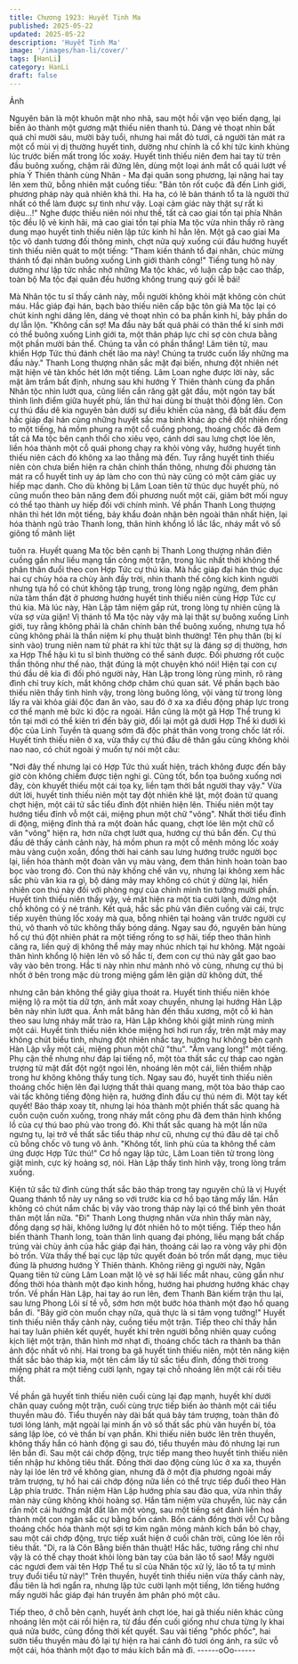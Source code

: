 ```yaml
---
title: Chương 1923: Huyết Tinh Ma
published: 2025-05-22
updated: 2025-05-22
description: 'Huyết Tinh Ma'
image: '/images/han-li/cover/'
tags: [HanLi]
category: HanLi
draft: false
---
```


Ảnh

Nguyên bản là một khuôn mặt nho nhã, sau một hồi vặn vẹo biến
dạng, lại biến ảo thành một gương mặt thiếu niên thanh tú.
Dáng vẻ thoạt nhìn bất quá chỉ mười sáu, mười bảy tuổi, nhưng
hai mắt đỏ tươi, cả người tản mát ra một cổ mùi vị dị thường
huyết tinh, dường như chính là cổ khí tức kinh khủng lúc trước
biến mất trong lốc xoáy.
Huyết tinh thiếu niên đem hai tay từ trên đầu buông xuống, chậm
rãi đứng lên, dùng một loại ánh mắt cổ quái lướt về phía Ỷ Thiên
thành cùng Nhân - Ma đại quân song phương, lại nâng hai tay lên
xem thử, bỗng nhiên mặt cuồng tiếu:
"Bản tôn rốt cuộc đã đến Linh giới, phương pháp này quả nhiên
khả thi. Ha ha, có lẽ bản thánh tổ ta là người thứ nhất có thể làm
được sự tình như vậy. Loại cảm giác này thật sự rất kì diệu…!"
Nghe được thiếu niên nói như thế, tất cả cao giai tồn tại phía
Nhân tộc đều lộ vẻ kinh hãi, mà cao giai tồn tại phía Ma tộc vừa
nhìn thấy rõ ràng dung mạo huyết tinh thiếu niên lập tức kinh hỉ
hẳn lên.
Một gã cao giai Ma tộc vô danh tương đối thông minh, chợt nửa
quỳ xuống cúi đầu hướng huyết tinh thiếu niên quát to một tiếng:
"Tham kiến thánh tổ đại nhân, chúc mừng thánh tổ đại nhân
buông xuống Linh giới thành công!"
Tiếng tung hô này dường như lập tức nhắc nhở những Ma tộc
khác, vô luận cấp bậc cao thấp, toàn bộ Ma tộc đại quân đều
hướng không trung quỳ gối lễ bái!

Mà Nhân tộc tu sĩ thấy cảnh này, mỗi người không khỏi mặt
không còn chút máu.
Hắc giáp đại hán, bạch bào thiếu niên cấp bậc tôn giả Ma tộc lại
có chút kinh nghi dâng lên, dáng vẻ thoạt nhìn có ba phần kinh hỉ,
bảy phần do dự lẫn lộn.
"Không cần sợ! Ma đầu này bất quá phải có thân thể kí sinh mới
có thể buông xuống Linh giới ta, một thân pháp lực chỉ sợ còn
chưa bằng một phần mười bản thể. Chúng ta vẫn có phần thắng!
Lâm tiên tử, mau khiển Hợp Tức thú đánh chết lão ma này!
Chúng ta trước cuốn lấy những ma đầu này."
Thanh Long thượng nhân sắc mặt đại biến, nhưng đột nhiên nét
mặt hiện vẻ tàn khốc hét lớn một tiếng.
Lâm Loan nghe được lời này, sắc mặt âm trầm bất định, nhưng
sau khi hướng Ỷ Thiên thành cùng đa phần Nhân tộc nhìn lướt
qua, cũng liền cắn răng gật gật đầu, một ngón tay bất thình lình
điểm giữa huyết phù, lần thứ hai dùng bí thuật thôi động lên.
Con cự thú đầu dê kia nguyên bản dưới sự điều khiển của nàng,
đã bắt đầu đem hắc giáp đại hán cùng những huyết sắc ma binh
khác áp chế đột nhiên rống to một tiếng, há mồm phung ra một cổ
cuồng phong, thoáng chốc đã đem tất cả Ma tộc bên cạnh thổi
cho xiêu vẹo, cánh dơi sau lưng chợt lóe lên, liền hóa thành một
cỗ quái phong chạy ra khỏi vòng vây, hướng huyết tinh thiếu niên
cách đó không xa lao thẳng mà đến.
Tuy rắng huyết tinh thiếu niên còn chưa biển hiện ra chân chính
thần thông, nhưng đối phương tản mát ra cổ huyết tinh uy áp làm
cho con thú này cũng có một cảm giác uy hiếp mạc danh. Cho dù
không bị Lâm Loan tiên tử thúc dục huyết phù, nó cũng muốn
theo bản năng đem đối phương nuốt một cái, giảm bớt mối nguy
có thể tạo thành uy hiếp đối với chính mình.
Về phần Thanh Long thượng nhân thì hét lớn một tiếng, bảy khẩu
đoản nhận bên ngoài thân nhất hiện, lại hóa thành ngũ trảo Thanh
long, thân hình khổng lồ lắc lắc, nháy mắt vô số giông tố mãnh liệt

tuôn ra.
Huyết quang Ma tộc bên cạnh bị Thanh Long thượng nhân điên
cuồng gần như liều mạng tấn công một trận, trong lúc nhất thời
không thể phân thân đuổi theo con Hợp Tức cự thú kia.
Mà hắc giáp đại hán thúc dục hai cự chùy hóa ra chùy ảnh đầy
trời, nhìn thanh thế công kích kinh người nhưng tựa hồ có chút
không tập trung, trong lòng ngập ngừng, đem phân nửa tâm thần
đặt ở phương hướng huyết tinh thiếu niên cùng Hợp Tức cự thú
kia.
Mà lúc này, Hàn Lập tâm niệm gấp rút, trong lòng tự nhiên cũng là
vừa sợ vừa giận!
Vị thánh tổ Ma tộc này vậy mà lại thật sự buông xuống Linh giới,
tuy rằng không phải là chân chính bản thể buông xuống, nhưng
tựa hồ cũng không phải là thần niệm kí phụ thuật bình thường!
Tên phụ thân (bị kí sinh vào) trung niên nam tử phát ra khí tức
thật sự là đáng sợ dị thường, hơn xa Hợp Thể hậu kì tu sĩ bình
thường có thể sánh được. Đối phương rốt cuộc thần thông như
thế nào, thật đúng là một chuyện khó nói!
Hiện tại con cự thú đầu dê kia đi đối phó người này, Hàn Lập
trong lòng rùng mình, rõ ràng đình chỉ truy kích, mắt không chớp
chăm chú quan sát.
Về phần bạch bào thiếu niên thấy tình hình vậy, trong lòng buông
lỏng, vội vàng từ trong lòng lấy ra vài khỏa giải độc đan ăn vào,
sau đó ở xa xa điều động pháp lực trong cơ thể mạnh mẽ bức kì
độc ra ngoài.
Hắn cũng là một gã Hợp Thể trung kì tồn tại mới có thể kiên trì
đến bây giờ, đổi lại một gã dưới Hợp Thể kì dưới kì độc của Linh
Tuyền tà quang sớm đã độc phát thân vong trong chốc lát rồi.
Huyết tinh thiếu niên ở xa, vừa thầy cự thú đầu dê thân gấu cũng
không khỏi nao nao, có chút ngoài ý muốn tự nói một câu:

"Nơi đây thế nhưng lại có Hợp Tức thú xuất hiện, trách không
được đến bây giờ còn không chiếm được tiện nghi gì. Cũng tốt,
bổn tọa buông xuống nơi đây, còn khuyết thiếu một cái tọa kỵ, liền
tạm thời bắt người thay vậy."
Vừa dứt lời, huyết tinh thiếu niên một tay đột nhiên khẽ lật, một
đoàn tử quang chợt hiện, một cái tử sắc tiểu đỉnh đột nhiên hiện
lên. Thiếu niên một tay hướng tiểu đỉnh vỗ một cái, miệng phun
một chữ "võng".
Nhất thời tiểu đỉnh di động, miệng đỉnh thả ra một đoàn hắc
quang, chợt lóe lên một chữ cổ văn "võng" hiện ra, hơn nữa chợt
lướt qua, hướng cự thú bắn đến.
Cự thú đầu dê thấy cảnh cảnh này, há mồm phun ra một cỗ mênh
mông lốc xoáy màu vàng cuộn xoắn, đồng thời hai cánh sau lưng
hướng trước người bọc lại, liền hóa thành một đoàn vân vụ màu
vàng, đem thân hình hoàn toàn bao bọc vào trong đó.
Con thú này khống chế vân vụ, nhưng lại không xem hắc sắc phù
văn kia ra gì, bộ dáng mảy may không có chút ý dừng lại, hiển
nhiên con thú này đối với phòng ngự của chính mình tin tưởng
mười phần.
Huyết tinh thiếu niên thấy vậy, vẻ mặt hiện ra một tia cười lạnh,
đứng một chỗ không có ý né tránh.
Kết quả, hắc sắc phù văn điên cuồng vài cái, trực tiếp xuyên
thủng lốc xoáy mà qua, bỗng nhiên tại hoàng vân trước người cự
thú, vô thanh vô tức không thấy bóng dáng.
Ngay sau đó, nguyên bản hùng hổ cự thú đột nhiên phát ra một
tiếng rống to sợ hãi, tiếp theo thân hình căng ra, liền quỷ dị không
thể mảy may nhúc nhích tại hư không.
Mặt ngoài thân hình khổng lộ hiện lên vô số hắc tí, đem con cự
thú này gắt gao bao vây vào bên trong.
Hắc ti này nhìn như mảnh nhỏ vô cùng, nhưng cự thú bị nhốt ở
bên trong mặc dù trong miệng gầm lên giận dữ không dứt, thế

nhưng căn bản không thể giãy giụa thoát ra.
Huyết tinh thiếu niên khóe miệng lộ ra một tia dữ tợn, ánh mắt
xoay chuyển, nhưng lại hướng Hàn Lập bên này nhìn lướt qua.
Ánh mắt băng hàn đến thấu xương, một cỗ kì hàn theo sau lưng
nháy mắt trào ra, Hàn Lập không khỏi giật mình rùng mình một
cái.
Huyết tinh thiếu niên khóe miệng hơi hơi run rẩy, trên mặt mảy
may không chút biểu tình, nhưng đột nhiên nhấc tay, hướng hư
không bên cạnh Hàn Lập vẫy một cái, miệng phun một chữ "thu".
"Ầm vang long!" một tiếng.
Phụ cận thế nhưng như đáp lại tiếng nổ, một tòa thất sắc cự tháp
cao ngàn trượng từ mặt đất đột ngột ngoi lên, nhoáng lên một cái,
liền thiểm nhập trong hư không không thấy tung tích.
Ngay sau đó, huyết tinh thiếu niên thoáng chốc hiện lên đại lượng
thất thải quang mang, một tòa bảo tháp cao vài tấc không tiếng
động hiện ra, hướng đỉnh đầu cự thú ném đi.
Một tay kết quyết!
Bảo tháp xoay tít, nhưng lại hóa thành một phiến thất sắc quang
hà cuồn cuộn cuốn xuống, trong nháy mắt công phu đã đem thân
hình khổng lồ của cự thú bao phủ vào trong đó.
Khi thất sắc quang hà một lần nữa ngưng tụ, lại trở về thất sắc
tiểu tháp như cũ, nhưng cự thú đâu dê tại chỗ cũ bỗng chốc vô
tung vô ảnh.
"Không tốt, linh phù của ta không thể cảm ứng được Hợp Tức
thú!"
Cơ hồ ngay lập tức, Lâm Loan tiên tử trong lòng giật mình, cực kỳ
hoảng sợ, nói.
Hàn Lập thấy tình hình vậy, trong lòng trầm xuống.

Kiện tử sắc tử đỉnh cùng thất sắc bảo tháp trong tay nguyên chủ
là vị Huyết Quang thánh tổ này uy năng so với trước kia cơ hồ
bạo tăng mấy lần.
Hắn không có chút nắm chắc bị vây vào trong tháp này lại có thể
bình yên thoát thân một lần nữa.
"Đi"
Thanh Long thượng nhân vừa nhìn thấy màn này, đồng dạng sợ
hãi, không lưỡng lự đôt nhiên hô to một tiếng.
Tiếp theo hắn biến thành Thanh long, toàn thân linh quang đại
phóng, liều mạng bất chấp trúng vài chùy ảnh của hắc giáp đại
hán, thoáng cái lao ra vòng vây phi độn bỏ trốn. Vừa thấy thế bại
cục lập tức quyết đoán bỏ trốn mất dạng, mục tiêu đúng là
phương hướng Ỷ Thiên thành.
Không riêng gì người này, Ngân Quang tiên tử cùng Lâm Loan
mặt lộ vẻ sợ hãi liếc mắt nhau, cũng gần như đồng thời hóa thành
một đạo kinh hồng, hướng hai phương hướng khác chạy trốn.
Về phần Hàn Lập, hai tay áo run lên, đem Thanh Bàn kiếm trận
thu lại, sau lưng Phong Lôi sí tề vỗ, sớm hơn một bước hóa thành
một đạo hồ quang bắn đi.
"Bây giờ còn muốn chạy nữa, quả thực là si tâm vọng tưởng!"
Huyết tinh thiếu niên thấy cảnh này, cuồng tiếu một trận.
Tiếp theo chỉ thấy hắn hai tay luân phiên kết quyết, huyết khí trên
người bỗng nhiên quay cuồng kịch liệt một trận, thân hình mờ
nhạt đi, thoáng chốc tách ra thành ba thân ảnh độc nhất vô nhị.
Hai trong ba gã huyết tinh thiếu niên, một tên nâng kiện thất sắc
bảo tháp kia, một tên cầm lấy tử sắc tiểu đỉnh, đồng thời trong
miệng phát ra một tiếng cười lạnh, ngay tại chỗ nhoáng lên một
cái rồi tiêu thất.

Về phần gã huyết tinh thiếu niên cuối cùng lại đạp mạnh, huyết
khí dưới chân quay cuồng một trận, cuối cùng trực tiếp biến ảo
thành một cái tiểu thuyền màu đỏ.
Tiểu thuyền này dài bất quá bảy tám trượng, toàn thân đỏ tươi
lóng lánh, mặt ngoài lại minh ấn vô số thất sắc phù văn huyền bí,
tỏa sáng lập lòe, có vẻ thần bí vạn phần.
Khi thiếu niên bước lên trên thuyền, không thấy hắn có hành động
gì sau đó, tiểu thuyền màu đỏ nhưng lại run lên bắn đi.
Sau một cái chớp động, trực tiếp mang theo huyết tinh thiếu niên
tiến nhập hư không tiêu thất.
Đồng thời dao động cùng lúc ở xa xa, thuyền này lại lóe lên trở về
không gian, nhưng đã ở một địa phương ngoài mấy trăm trượng,
tự hồ hai cái chớp động nữa liền có thể trực tiếp đuổi theo Hàn
Lập phía trước.
Thần niệm Hàn Lập hướng phía sau đảo qua, vừa nhìn thấy màn
này cũng không khỏi hoảng sợ.
Hắn tâm niệm vừa chuyển, lúc này cắn rắn một cái hướng mặt
đất lăn một vòng, sau một tiếng sét đánh liền hoá thành một con
ngân sắc cự bằng bốn cánh.
Bốn cánh đồng thời vỗ!
Cự bằng thoáng chốc hóa thành một sợi tơ kim ngân mỏng mảnh
kích bắn bỏ chạy, sau một cái chớp động, trực tiếp xuất hiện ở
cuối chân trời, cũng lóe lên rồi tiêu thất.
"Di, ra là Côn Bằng biến thân thuật! Hắc hắc, tưởng rắng chỉ như
vậy là có thể chạy thoát khỏi lòng bàn tay của bản lão tổ sao! Mấy
người các ngươi đem vài tên Hợp Thể tu sĩ của Nhân tộc xử lý,
lão tổ ta tự mình truy đuổi tiểu tử này!"
Trên thuyền, huyết tinh thiếu niên vừa thấy cảnh này, đầu tiên là
hơi ngẩn ra, nhưng lập tức cười lạnh một tiếng, lớn tiếng hướng
mấy người hắc giáp đại hán truyền âm phân phó một câu.

Tiếp theo, ở chỗ bên cạnh, huyết ảnh chợt lóe, hai gã thiếu niên
khác cũng nhoáng lên một cái rồi hiện ra, từ đầu đến cuối giống
như chưa từng ly khai quá nửa bước, cũng đồng thời kết quyết.
Sau vài tiếng "phốc phốc", hai sườn tiểu thuyền màu đỏ lại tự
hiện ra hai cánh đỏ tươi óng ánh, ra sức vỗ một cái, hóa thành
một đạo tơ máu kích bắn mà đi.
------oOo------
